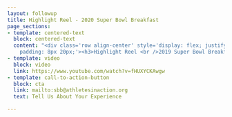 ```yaml
---
layout: followup
title: Highlight Reel - 2020 Super Bowl Breakfast
page_sections:
- template: centered-text
  block: centered-text
  content: "<div class='row align-center' style='display: flex; justify-content: center;
    padding: 8px 20px;'><h3>Highlight Reel <br />2019 Super Bowl Breakfast</h3></div>"
- template: video
  block: video
  link: https://www.youtube.com/watch?v=fHUXYCKAwgw
- template: call-to-action-button
  block: cta
  link: mailto:sbb@athletesinaction.org
  text: Tell Us About Your Experience

---
```

